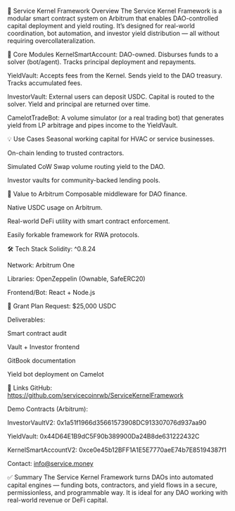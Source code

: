 🧩 Service Kernel Framework Overview
The Service Kernel Framework is a modular smart contract system on Arbitrum that enables DAO-controlled capital deployment and yield routing. It’s designed for real-world coordination, bot automation, and investor yield distribution — all without requiring overcollateralization.

🔧 Core Modules
KernelSmartAccount: DAO-owned. Disburses funds to a solver (bot/agent). Tracks principal deployment and repayments.

YieldVault: Accepts fees from the Kernel. Sends yield to the DAO treasury. Tracks accumulated fees.

InvestorVault: External users can deposit USDC. Capital is routed to the solver. Yield and principal are returned over time.

CamelotTradeBot: A volume simulator (or a real trading bot) that generates yield from LP arbitrage and pipes income to the YieldVault.

💡 Use Cases
Seasonal working capital for HVAC or service businesses.

On-chain lending to trusted contractors.

Simulated CoW Swap volume routing yield to the DAO.

Investor vaults for community-backed lending pools.

💸 Value to Arbitrum
Composable middleware for DAO finance.

Native USDC usage on Arbitrum.

Real-world DeFi utility with smart contract enforcement.

Easily forkable framework for RWA protocols.

🛠️ Tech Stack
Solidity: ^0.8.24

Network: Arbitrum One

Libraries: OpenZeppelin (Ownable, SafeERC20)

Frontend/Bot: React + Node.js

🧠 Grant Plan
Request: $25,000 USDC

Deliverables:

Smart contract audit

Vault + Investor frontend

GitBook documentation

Yield bot deployment on Camelot

📎 Links
GitHub: https://github.com/servicecoinrwb/ServiceKernelFramework

Demo Contracts (Arbitrum):

InvestorVaultV2: 0x1a51f1966d35661573908DC913307076d937aa90

YieldVault: 0x44D64E1B9dC5F90b389900Da24B8de631222432C

KernelSmartAccountV2: 0xce0e45b12BFF1A1E5E7770aeE74b7E85194387f1

Contact: info@service.money

✅ Summary
The Service Kernel Framework turns DAOs into automated capital engines — funding bots, contractors, and yield flows in a secure, permissionless, and programmable way. It is ideal for any DAO working with real-world revenue or DeFi capital.
